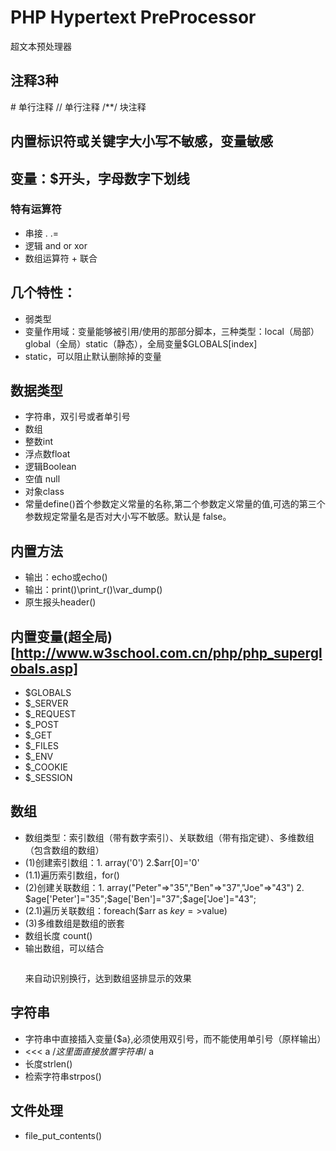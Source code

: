 # PHP Hypertext PreProcessor
超文本预处理器
## 注释3种
\# 单行注释
// 单行注释
/**/ 块注释

## 内置标识符或关键字大小写不敏感，变量敏感

## 变量：$开头，字母数字下划线
### 特有运算符
- 串接 .  .=
- 逻辑 and or xor
- 数组运算符 + 联合

## 几个特性：
- 弱类型
- 变量作用域：变量能够被引用/使用的那部分脚本，三种类型：local（局部）global（全局）static（静态），全局变量$GLOBALS[index]
- static，可以阻止默认删除掉的变量

## 数据类型
- 字符串，双引号或者单引号
- 数组
- 整数int
- 浮点数float
- 逻辑Boolean
- 空值 null
- 对象class
- 常量define()首个参数定义常量的名称,第二个参数定义常量的值,可选的第三个参数规定常量名是否对大小写不敏感。默认是 false。

## 内置方法
- 输出：echo或echo()
- 输出：print()\print_r()\var_dump()
- 原生报头header()

## 内置变量(超全局)[http://www.w3school.com.cn/php/php_superglobals.asp]
- $GLOBALS
- $_SERVER
- $_REQUEST
- $_POST
- $_GET
- $_FILES
- $_ENV
- $_COOKIE
- $_SESSION

## 数组
- 数组类型：索引数组（带有数字索引）、关联数组（带有指定键）、多维数组（包含数组的数组）
- (1)创建索引数组：1. array('0') 2.$arr[0]='0'
- (1.1)遍历索引数组，for()
- (2)创建关联数组：1. array("Peter"=>"35","Ben"=>"37","Joe"=>"43") 2. $age['Peter']="35";$age['Ben']="37";$age['Joe']="43";
- (2.1)遍历关联数组：foreach($arr as $key=>$value)
- (3)多维数组是数组的嵌套
- 数组长度 count()
- 输出数组，可以结合<pre></pre>来自动识别换行，达到数组竖排显示的效果

## 字符串
- 字符串中直接插入变量{$a},必须使用双引号，而不能使用单引号（原样输出）
- <<< a /*这里面直接放置字符串*/  a
- 长度strlen()
- 检索字符串strpos()

## 文件处理
- file_put_contents()